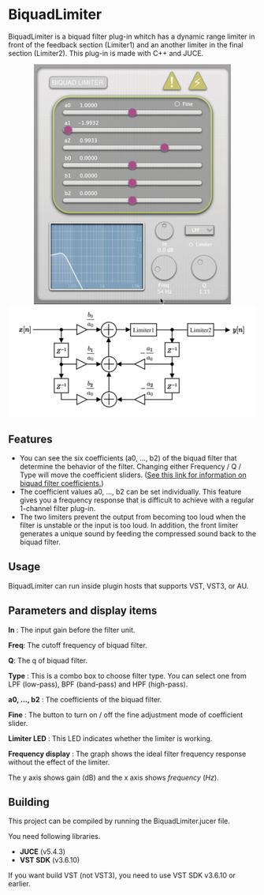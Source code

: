 # BiquadLimiter

BiquadLimiter is a biquad filter plug-in whitch has a dynamic range limiter in front of the feedback section (Limiter1) and an another limiter in the final section (Limiter2). This plug-in is made with C++  and JUCE. 

<div align="center"><img src="screenshot.gif" width="400px"></div>

<img src="BiquadLimiterAlgorithm.svg" width="600px">


## Features

- You can see the six coefficients (a0, ..., b2) of the biquad filter that determine the behavior of the filter. Changing either Frequency / Q / Type will move the coefficient sliders. ([See this link for information on biquad filter coefficients.](https://www.w3.org/2011/audio/audio-eq-cookbook.html))
- The coefficient values a0, ..., b2 can be set individually. This feature gives you a frequency response that is difficult to achieve with a regular 1-channel filter plug-in.
- The two limiters prevent the output from becoming too loud when the filter is unstable or the input is too loud. In addition, the front limiter generates a unique sound by feeding the compressed sound back to the biquad filter.

## Usage

BiquadLimiter can run inside plugin hosts that supports VST, VST3, or AU.

## Parameters and display items

**In** : The input gain before the filter unit. 

**Freq**: The cutoff frequency of biquad filter. 

**Q**:  The q of biquad filter. 

**Type** : This is a combo box to choose filter type. You can select one from LPF (low-pass), BPF (band-pass) and HPF (high-pass). 

**a0, ..., b2** : The coefficients of the biquad filter.

**Fine** : The button to turn on / off the fine adjustment mode of coefficient slider.

**Limiter LED** : This LED indicates whether the limiter is working.

**Frequency display** : The graph shows the ideal filter frequency response without the effect of the limiter. 

The y axis shows gain (dB) and the x axis shows *frequency* (*Hz*). 

## Building

This project can be compiled by running the BiquadLimiter.jucer file.

You need following libraries.

- **JUCE**  (v5.4.3)
- **VST SDK** (v3.6.10) 

If you want build VST (not VST3), you need to use VST SDK v3.6.10 or earlier.